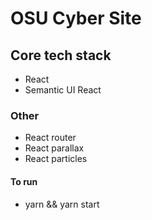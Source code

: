 # OSU Cyber Site

## Core tech stack

- React
- Semantic UI React

### Other

- React router
- React parallax
- React particles

#### To run

- yarn && yarn start
